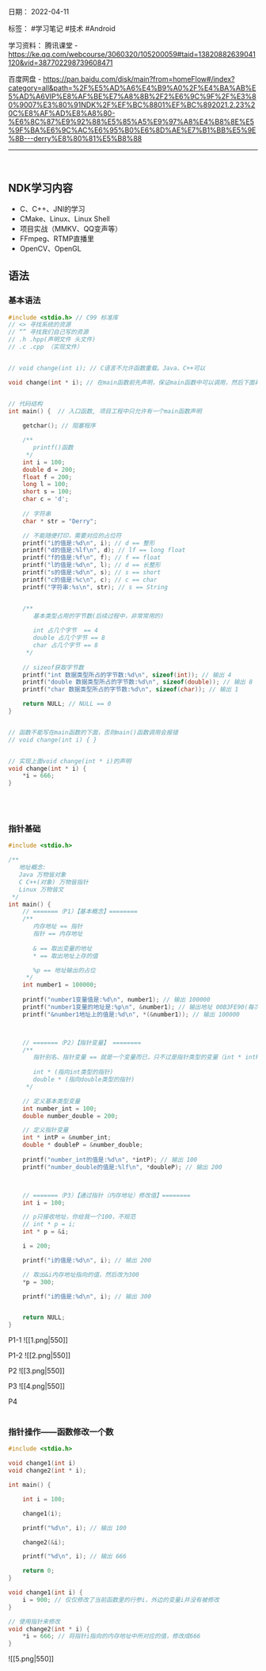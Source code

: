 日期： 2022-04-11

标签： #学习笔记 #技术 #Android 

学习资料： 
腾讯课堂 - https://ke.qq.com/webcourse/3060320/105200059#taid=13820882639041120&vid=387702298739608471

百度网盘 - https://pan.baidu.com/disk/main?from=homeFlow#/index?category=all&path=%2F%E5%AD%A6%E4%B9%A0%2F%E4%BA%AB%E5%AD%A6VIP%E8%AF%BE%E7%A8%8B%2F2%E6%9C%9F%2F%E3%80%9007%E3%80%91NDK%2F%EF%BC%8801%EF%BC%892021.2.23%20C%E8%AF%AD%E8%A8%80-%E6%8C%87%E9%92%88%E5%85%A5%E9%97%A8%E4%B8%8E%E5%9F%BA%E6%9C%AC%E6%95%B0%E6%8D%AE%E7%B1%BB%E5%9E%8B---derry%E8%80%81%E5%B8%88

---
<br>

## NDK学习内容
- C、C++、JNI的学习
- CMake、Linux、Linux Shell
- 项目实战（MMKV、QQ变声等）
- FFmpeg、RTMP直播里
- OpenCV、OpenGL


## 语法
### 基本语法
```c
#include <stdio.h> // C99 标准库
// <> 寻找系统的资源
// “” 寻找我们自己写的资源
// .h .hpp(声明文件 头文件)
// .c .cpp （实现文件）


// void change(int i); // C语言不允许函数重载。Java、C++可以

void change(int * i); // 在main函数前先声明，保证main函数中可以调用，然后下面再实现函数


// 代码结构
int main() {  // 入口函数, 项目工程中只允许有一个main函数声明
    
    getchar(); // 阻塞程序

	/**
	   printf()函数
	 */
	int i = 100;
    double d = 200;
    float f = 200;
    long l = 100;
    short s = 100;
    char c = 'd';
    
    // 字符串
    char * str = "Derry";

    // 不能随便打印，需要对应的占位符
    printf("i的值是:%d\n", i); // d == 整形
    printf("d的值是:%lf\n", d); // lf == long float
    printf("f的值是:%f\n", f); // f == float
    printf("l的值是:%d\n", l); // d == 长整形
    printf("s的值是:%d\n", s); // s == short
    printf("c的值是:%c\n", c); // c == char
    printf("字符串:%s\n", str); // s == String


	/**
       基本类型占用的字节数(后续过程中，非常常用的) 
       
       int 占几个字节  == 4
       double 占几个字节 == 8
       char 占几个字节 == 8
     */
    
    // sizeof获取字节数
    printf("int 数据类型所占的字节数:%d\n", sizeof(int)); // 输出 4
    printf("double 数据类型所占的字节数:%d\n", sizeof(double)); // 输出 8
    printf("char 数据类型所占的字节数:%d\n", sizeof(char)); // 输出 1

    return NULL; // NULL == 0
}


// 函数不能写在main函数的下面，否则main()函数调用会报错
// void change(int i) { }


// 实现上面void change(int * i)的声明
void change(int * i) {
    *i = 666;
}
```

<br><br>

### 指针基础
```c
#include <stdio.h>

/**
   地址概念: 
   Java 万物皆对象
   C C++(对象) 万物皆指针
   Linux 万物皆文
 */
int main() {
	// =======（P1）【基本概念】======== 
    /**
	   内存地址 == 指针
       指针 == 内存地址
       
       & == 取出变量的地址
       * == 取出地址上存的值

	   %p == 地址输出的占位
	 */
    int number1 = 100000;
    
    printf("number1变量值是:%d\n", number1); // 输出 100000
    printf("number1变量的地址是:%p\n", &number1); // 输出地址 00B3FE90(每次运行都会变)
    printf("&number1地址上的值是:%d\n", *(&number1)); // 输出 100000



    // =======（P2）【指针变量】 ======== 
    /**       
       指针别名、指针变量 == 就是一个变量而已，只不过是指针类型的变量（int * intP、 double * doubleP）  
       
       int * (指向int类型的指针) 
       double * (指向double类型的指针)             
     */

	// 定义基本类型变量
    int number_int = 100;
    double number_double = 200;

	// 定义指针变量
    int * intP = &number_int; 
    double * doubleP = &number_double;
    
    printf("number_int的值是:%d\n", *intP); // 输出 100
    printf("number_double的值是:%lf\n", *doubleP); // 输出 200



	// =======（P3）【通过指针（内存地址）修改值】======== 
    int i = 100;

    // p只接收地址，你给我一个100，不规范
    // int * p = i;
    int * p = &i;

    i = 200;

    printf("i的值是:%d\n", i); // 输出 200

	// 取出&i内存地址指向的值，然后改为300
    *p = 300;

    printf("i的值是:%d\n", i); // 输出 300


    return NULL;
}
```

P1-1
![[1.png|550]]

P1-2
![[2.png|550]]

P2
![[3.png|550]]

P3
![[4.png|550]]

P4
<br><br>

### 指针操作——函数修改一个数
```c
#include <stdio.h>

void change1(int i)
void change2(int * i);

int main() {

    int i = 100;

	change1(i);

    printf("%d\n", i); // 输出 100

    change2(&i);

    printf("%d\n", i); // 输出 666

    return 0;
}

void change1(int i) {
    i = 900; // 仅仅修改了当前函数里的行参i，外边的变量i并没有被修改
}

// 使用指针来修改
void change2(int * i) {
    *i = 666; // 将指针i指向的内存地址中所对应的值，修改成666
}
```

![[5.png|550]]

<br><br>

